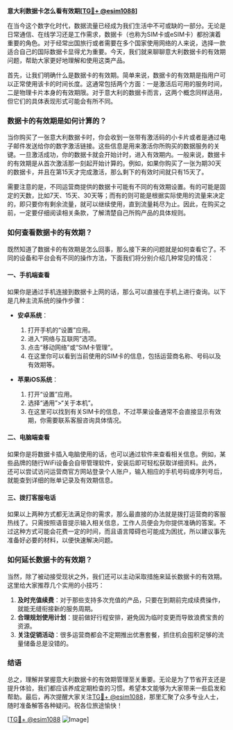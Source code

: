 **意大利数据卡怎么看有效期[[TG💪+ @esim1088](https://t.me/s/esim1088)]**

在当今这个数字化时代，数据流量已经成为我们生活中不可或缺的一部分。无论是日常通信、在线学习还是工作需求，数据卡（也称为SIM卡或eSIM卡）都扮演着重要的角色。对于经常出国旅行或者需要在多个国家使用网络的人来说，选择一款适合自己的国际数据卡显得尤为重要。今天，我们就来聊聊意大利数据卡的有效期问题，帮助大家更好地理解和使用这类产品。

首先，让我们明确什么是数据卡的有效期。简单来说，数据卡的有效期是指用户可以正常使用该卡的时间长度。这通常包括两个方面：一是激活后可用的服务时间，二是物理卡片本身的有效期限。对于意大利的数据卡而言，这两个概念同样适用，但它们的具体表现形式可能会有所不同。

### 数据卡的有效期是如何计算的？

当你购买了一张意大利数据卡时，你会收到一张带有激活码的小卡片或者是通过电子邮件发送给你的数字激活链接。这些信息是用来激活你所购买的数据服务的关键。一旦激活成功，你的数据卡就会开始计时，进入有效期内。一般来说，数据卡的有效期是从首次激活那一刻起开始计算的。例如，如果你购买了一张为期30天的数据卡，并且在第15天才完成激活，那么剩下的有效时间就只有15天了。

需要注意的是，不同运营商提供的数据卡可能有不同的有效期设置。有的可能是固定的天数，比如7天、15天、30天等；而有的则可能是根据实际使用的流量来决定的，即只要你有剩余流量，就可以继续使用，直到流量耗尽为止。因此，在购买之前，一定要仔细阅读相关条款，了解清楚自己所购产品的具体规则。

### 如何查看数据卡的有效期？

既然知道了数据卡的有效期是怎么回事，那么接下来的问题就是如何查看它了。不同的设备和平台会有不同的操作方法，下面我们将分别介绍几种常见的情况：

#### 一、手机端查看

如果你是通过手机连接到数据卡上网的话，那么可以直接在手机上进行查询。以下是几种主流系统的操作步骤：

- **安卓系统**：
  1. 打开手机的“设置”应用。
  2. 进入“网络与互联网”选项。
  3. 点击“移动网络”或“SIM卡管理”。
  4. 在这里你可以看到当前使用的SIM卡的信息，包括运营商名称、号码以及有效期等。

- **苹果iOS系统**：
  1. 打开“设置”应用。
  2. 选择“通用”>“关于本机”。
  3. 在这里可以找到有关SIM卡的信息，不过苹果设备通常不会直接显示有效期，你需要联系客服咨询具体情况。

#### 二、电脑端查看

如果你是将数据卡插入电脑使用的话，也可以通过软件来查看相关信息。例如，某些品牌的随行WiFi设备会自带管理软件，安装后即可轻松获取详细资料。此外，还可以尝试访问运营商官方网站登录个人账户，输入相应的手机号码或序列号后，就能查到详细的账单记录及有效期信息。

#### 三、拨打客服电话

如果以上两种方式都无法满足你的需求，那么最直接的办法就是拨打运营商的客服热线了。只需按照语音提示输入相关信息，工作人员便会为你提供准确的答案。不过这种方式可能会花费一定的时间，而且语言障碍也可能成为困扰，所以建议事先准备好必要的材料，以便快速解决问题。

### 如何延长数据卡的有效期？

当然，除了被动接受现状之外，我们还可以主动采取措施来延长数据卡的有效期。这里给大家推荐几个实用的小技巧：

1. **及时充值续费**：对于那些支持多次充值的产品，只要在到期前完成续费操作，就能无缝衔接新的服务周期。
2. **合理规划使用计划**：提前做好行程安排，避免因为临时变更而导致浪费宝贵的资源。
3. **关注促销活动**：很多运营商都会不定期推出优惠套餐，抓住机会囤积足够的流量储备总是没错的。

### 结语

总之，理解并掌握意大利数据卡的有效期管理至关重要。无论是为了节省开支还是提升体验，我们都应该养成定期检查的习惯。希望本文能够为大家带来一些启发和帮助。最后，再次提醒大家关注[TG💪+ @esim1088](https://t.me/s/esim1088)，那里汇聚了众多专业人士，随时准备解答各种疑问。祝各位旅途愉快！

[[TG💪+ @esim1088](https://t.me/s/esim1088) ![Image](https://i.postimg.cc/4NQfJmqS/Snipaste-2025-05-13-00-14-12.png)]